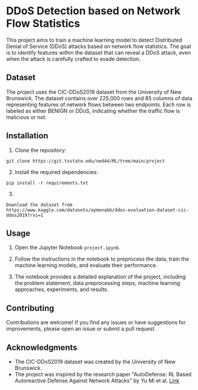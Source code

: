 # DDoS Detection based on Network Flow Statistics

This project aims to train a machine learning model to detect Distributed Denial of Service (DDoS) attacks based on network flow statistics. The goal is to identify features within the dataset that can reveal a DDoS attack, even when the attack is carefully crafted to evade detection.

## Dataset

The project uses the CIC-DDoS2019 dataset from the University of New Brunswick. The dataset contains over 225,000 rows and 85 columns of data representing features of network flows between two endpoints. Each row is labeled as either BENIGN or DDoS, indicating whether the traffic flow is malicious or not.

## Installation

1. Clone the repository:

```
git clone https://git.txstate.edu/ned44/ML/tree/main/project
```

2. Install the required dependencies:

```
pip install -r requirements.txt
```
3. 
```
Download the dataset from https://www.kaggle.com/datasets/aymenabb/ddos-evaluation-dataset-cic-ddos2019?rvi=1
```

## Usage

1. Open the Jupyter Notebook `project.ipynb`.

2. Follow the instructions in the notebook to preprocess the data, train the machine learning models, and evaluate their performance.

3. The notebook provides a detailed explanation of the project, including the problem statement, data preprocessing steps, machine learning approaches, experiments, and results.

## Contributing

Contributions are welcome! If you find any issues or have suggestions for improvements, please open an issue or submit a pull request.

## Acknowledgments

- The CIC-DDoS2019 dataset was created by the University of New Brunswick.
- The project was inspired by the research paper "AutoDefense: RL Based Autoreactive Defense Against Network Attacks" by Yu Mi et al. [Link](https://ieeexplore.ieee.org/document/9947232)
